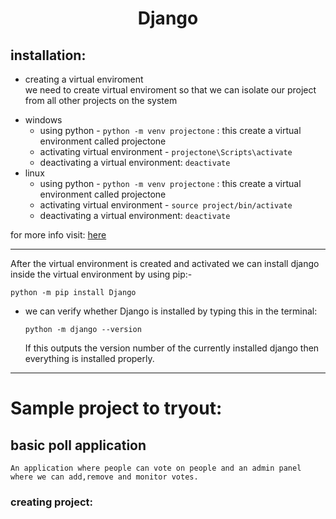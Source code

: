 <h1 align="center">Django</h1>

## installation:
* creating a virtual enviroment<br>
we need to create virtual enviroment so that we can isolate our project from all other projects on the system
- windows
    * using python -
    `python -m venv projectone` : this create a virtual environment called projectone
    * activating virtual environment -
        `projectone\Scripts\activate`
    * deactivating a virtual environment: `deactivate`
- linux
    * using python -
    `python -m venv projectone` : this create a virtual environment called projectone
    * activating virtual environment -
        `source project/bin/activate`
    * deactivating a virtual environment: `deactivate`

for more info visit: [here](https://docs.python.org/3/tutorial/venv.html) 

***

After the virtual environment is created and activated we can install django inside the virtual environment by using pip:- 
```
python -m pip install Django
```

- we can verify whether Django is installed by typing this in the terminal: 

    ```
    python -m django --version
    ```
    If this outputs the version number of the currently installed django then everything is installed properly.
***

# Sample project to tryout:
## basic poll application
    An application where people can vote on people and an admin panel where we can add,remove and monitor votes.

### creating project:
    



